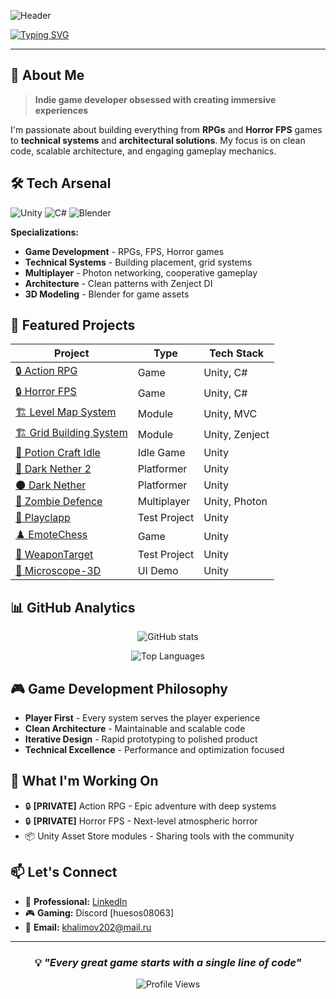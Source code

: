 ![Header](https://capsule-render.vercel.app/api?type=shark&color=0:8360c3,100:2ebf91&height=140&section=header&text=ShakhzodHD&fontSize=60&fontColor=ffffff)

[![Typing SVG](https://readme-typing-svg.herokuapp.com?font=Fira+Code&pause=1000&color=667EEA&width=500&lines=🎮+Crafting+Interactive+Worlds;Unity+%26+C%23+Developer;From+Concept+to+Production;Building+Systems+%26+Modules)](https://git.io/typing-svg)

---

## 🚀 About Me
> **Indie game developer obsessed with creating immersive experiences**

I'm passionate about building everything from **RPGs** and **Horror FPS** games to **technical systems** and **architectural solutions**. My focus is on clean code, scalable architecture, and engaging gameplay mechanics.

## 🛠️ Tech Arsenal
![Unity](https://img.shields.io/badge/Unity-000000?style=for-the-badge&logo=unity&logoColor=white)
![C#](https://img.shields.io/badge/C%23-239120?style=for-the-badge&logo=c-sharp&logoColor=white)
![Blender](https://img.shields.io/badge/Blender-F5792A?style=for-the-badge&logo=blender&logoColor=white)

**Specializations:**
- **Game Development** - RPGs, FPS, Horror games
- **Technical Systems** - Building placement, grid systems
- **Multiplayer** - Photon networking, cooperative gameplay
- **Architecture** - Clean patterns with Zenject DI
- **3D Modeling** - Blender for game assets

## 🎯 Featured Projects

| Project | Type | Tech Stack |
|---------|------|------------|
| [🔒 Action RPG](https://github.com/ShakhzodHD) | Game | Unity, C# |
| [🔒 Horror FPS](https://github.com/ShakhzodHD) | Game | Unity, C# |
| [🏗️ Level Map System](https://github.com/ShakhzodHD/Level-Map-System-MVC-Solution) | Module | Unity, MVC |
| [🏗️ Grid Building System](https://github.com/ShakhzodHD/BuildingPlacementGridSystem) | Module | Unity, Zenject |
| [🧪 Potion Craft Idle](https://github.com/ShakhzodHD/PotionCraft) | Idle Game | Unity |
| [🌙 Dark Nether 2](https://github.com/ShakhzodHD/DarkNether2) | Platformer | Unity |
| [🌑 Dark Nether](https://github.com/ShakhzodHD/DarkNether) | Platformer | Unity |
| [🧟 Zombie Defence](https://github.com/ShakhzodHD/Zombie-Defence) | Multiplayer | Unity, Photon |
| [🎯 Playclapp](https://github.com/ShakhzodHD/Playclapp) | Test Project | Unity |
| [♟️ EmoteChess](https://github.com/ShakhzodHD/EmoteChess) | Game | Unity |
| [🎯 WeaponTarget](https://github.com/ShakhzodHD/WeaponTarget) | Test Project | Unity |
| [🔬 Microscope-3D](https://github.com/ShakhzodHD/Microscope-3D) | UI Demo | Unity |

## 📊 GitHub Analytics
<div align="center">
  
![GitHub stats](https://github-readme-stats.vercel.app/api?username=ShakhzodHD&show_icons=true&theme=tokyonight&hide_border=true&count_private=true)

![Top Languages](https://github-readme-stats.vercel.app/api/top-langs/?username=ShakhzodHD&layout=compact&theme=tokyonight&hide_border=true)

</div>

## 🎮 Game Development Philosophy
- **Player First** - Every system serves the player experience
- **Clean Architecture** - Maintainable and scalable code
- **Iterative Design** - Rapid prototyping to polished product
- **Technical Excellence** - Performance and optimization focused

## 🌟 What I'm Working On
- 🔒 **[PRIVATE]** Action RPG - Epic adventure with deep systems
- 🔒 **[PRIVATE]** Horror FPS - Next-level atmospheric horror
- 📦 Unity Asset Store modules - Sharing tools with the community

## 📫 Let's Connect
- 💼 **Professional:** [LinkedIn](https://www.linkedin.com/in/shahzod-khalimov-63b45822b/)
- 🎮 **Gaming:** Discord [huesos08063]
- 📧 **Email:** khalimov202@mail.ru

---

<div align="center">

### 💡 *"Every great game starts with a single line of code"*

![Profile Views](https://komarev.com/ghpvc/?username=ShakhzodHD&color=667eea&style=flat-square)

</div>
